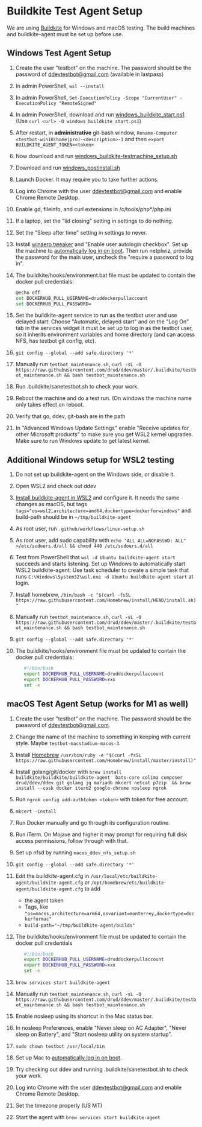 # Buildkite Test Agent Setup

We are using [Buildkite](https://buildkite.com/drud) for Windows and macOS testing. The build machines and buildkite-agent must be set up before use.

## Windows Test Agent Setup

1. Create the user "testbot" on the machine. The password should be the password of ddevtestbot@gmail.com (available in lastpass)
2. In admin PowerShell, `wsl --install`
3. In admin PowerShell, `Set-ExecutionPolicy -Scope "CurrentUser" -ExecutionPolicy "RemoteSigned"`
4. In admin PowerShell, download and run [windows_buildkite_start.ps1](scripts/windows_buildkite_start.ps1) (Use `curl <url> -O windows_buildkite_start.ps1`)
5. After restart, in **administrative** git-bash window, `Rename-Computer <testbot-win10(home|pro)-<description>-1` and then `export BUILDKITE_AGENT_TOKEN=<token>`
6. Now download and run [windows_buildkite-testmachine_setup.sh](scripts/windows_buildkite_setup.sh)
7. Download and run [windows_postinstall.sh](scripts/windows_postinstall.sh)
8. Launch Docker. It may require you to take further actions.
9. Log into Chrome with the user ddevtestbot@gmail.com and enable Chrome Remote Desktop.
10. Enable gd, fileinfo, and curl extensions in /c/tools/php*/php.ini
11. If a laptop, set the "lid closing" setting in settings to do nothing.
12. Set the "Sleep after time" setting in settings to never.
13. Install [winaero tweaker](https://winaero.com/request.php?1796) and "Enable user autologin checkbox". Set up the machine to [automatically log in on boot](https://www.cnet.com/how-to/automatically-log-in-to-your-windows-10-pc/).  Then run netplwiz, provide the password for the main user, uncheck the "require a password to log in".
14. The buildkite/hooks/environment.bat file must be updated to contain the docker pull credentials:

    ```bash
    @echo off
    set DOCKERHUB_PULL_USERNAME=druddockerpullaccount
    set DOCKERHUB_PULL_PASSWORD=
    ```

15. Set the buildkite-agent service to run as the testbot user and use delayed start: Choose "Automatic, delayed start" and on the "Log On" tab in the services widget it must be set up to log in as the testbot user, so it inherits environment variables and home directory (and can access NFS, has testbot git config, etc).
16. `git config --global --add safe.directory '*'`
17. Manually run `testbot_maintenance.sh`, `curl -sL -O https://raw.githubusercontent.com/drud/ddev/master/.buildkite/testbot_maintenance.sh && bash testbot_maintenance.sh`
18. Run .buildkite/sanetestbot.sh to check your work.
19. Reboot the machine and do a test run. (On windows the machine name only takes effect on reboot.
20. Verify that go, ddev, git-bash are in the path
21. In "Advanced Windows Update Settings" enable "Receive updates for other Microsoft products" to make sure you get WSL2 kernel upgrades. Make sure to run Windows update to get latest kernel.

## Additional Windows setup for WSL2 testing

1. Do not set up buildkite-agent on the Windows side, or disable it.
2. Open WSL2 and check out ddev
3. [Install buildkite-agent in WSL2](https://buildkite.com/docs/agent/v3/ubuntu) and configure it. It needs the same changes as macOS, but tags `tags="os=wsl2,architecture=amd64,dockertype=dockerforwindows"` and build-path should be in `~/tmp/buildkite-agent`
4. As root user, run `.github/workflows/linux-setup.sh`
5. As root user, add sudo capability with `echo "ALL ALL=NOPASSWD: ALL" >/etc/sudoers.d/all && chmod 440 /etc/sudoers.d/all`
6. Test from PowerShell that `wsl -d Ubuntu buildkite-agent start` succeeds and starts listening.
Set up Windows to automatically start WSL2 buildkite-agent: Use task scheduler to create a simple task that runs `C:\Windows\System32\wsl.exe -d Ubuntu buildkite-agent start` at login.
7. Install homebrew, `/bin/bash -c "$(curl -fsSL https://raw.githubusercontent.com/Homebrew/install/HEAD/install.sh)"`
8. Manually run `testbot_maintenance.sh`, `curl -sL -O https://raw.githubusercontent.com/drud/ddev/master/.buildkite/testbot_maintenance.sh && bash testbot_maintenance.sh`
9. `git config --global --add safe.directory '*'`
10. The buildkite/hooks/environment file must be updated to contain the docker pull credentials:

    ```bash
       #!/bin/bash
       export DOCKERHUB_PULL_USERNAME=druddockerpullaccount
       export DOCKERHUB_PULL_PASSWORD=xxx
       set -e
    ```

## macOS Test Agent Setup (works for M1 as well)

1. Create the user "testbot" on the machine. The password should be the password of ddevtestbot@gmail.com.
2. Change the name of the machine to something in keeping with current style. Maybe `testbot-macstadium-macos-3`.
3. Install [Homebrew](https://brew.sh/) `/usr/bin/ruby -e "$(curl -fsSL https://raw.githubusercontent.com/Homebrew/install/master/install)"`
4. Install golang/git/docker with `brew install buildkite/buildkite/buildkite-agent  bats-core colima composer drud/ddev/ddev git golang jq mariadb mkcert netcat p7zip  && brew install --cask docker iterm2 google-chrome nosleep ngrok`
5. Run `ngrok config add-authtoken <token>` with token for free account.
6. `mkcert -install`
7. Run Docker manually and go through its configuration routine.
8. Run iTerm. On Mojave and higher it may prompt for requiring full disk access permissions, follow through with that.
9. Set up nfsd by running `macos_ddev_nfs_setup.sh`
10. `git config --global --add safe.directory '*'`
11. Edit the buildkite-agent.cfg in `/usr/local/etc/buildkite-agent/buildkite-agent.cfg` or `/opt/homebrew/etc/buildkite-agent/buildkite-agent.cfg` to add
    * the agent token
    * Tags, like `"os=macos,architecture=arm64,osvariant=monterrey,dockertype=dockerformac"`
    * `build-path="~/tmp/buildkite-agent/builds"`
12. The buildkite/hooks/environment file must be updated to contain the docker pull credentials

    ```bash
       #!/bin/bash
       export DOCKERHUB_PULL_USERNAME=druddockerpullaccount
       export DOCKERHUB_PULL_PASSWORD=xxx
       set -e
    ```

13. `brew services start buildkite-agent`
14. Manually run `testbot_maintenance.sh`, `curl -sL -O https://raw.githubusercontent.com/drud/ddev/master/.buildkite/testbot_maintenance.sh && bash testbot_maintenance.sh`
15. Enable nosleep using its shortcut in the Mac status bar.
16. In nosleep Preferences, enable "Never sleep on AC Adapter", "Never sleep on Battery", and "Start nosleep utility on system startup".
17. `sudo chown testbot /usr/local/bin`
18. Set up Mac to [automatically log in on boot](https://support.apple.com/en-us/HT201476).
19. Try checking out ddev and running .buildkite/sanetestbot.sh to check your work.
20. Log into Chrome with the user ddevtestbot@gmail.com and enable Chrome Remote Desktop.
21. Set the timezone properly (US MT)
22. Start the agent with `brew services start buildkite-agent`
